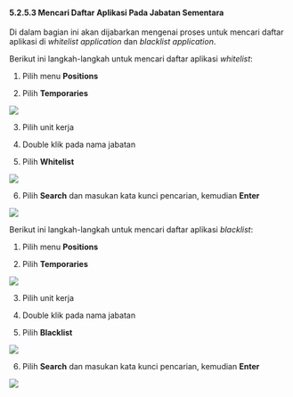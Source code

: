 #### **5.2.5.3 Mencari Daftar Aplikasi Pada Jabatan Sementara**

Di dalam bagian ini akan dijabarkan mengenai proses untuk mencari daftar aplikasi di *whitelist application* dan *blacklist 
application*.

Berikut ini langkah-langkah untuk mencari daftar aplikasi *whitelist*:

1. Pilih menu **Positions**

2. Pilih **Temporaries**

![](media/79170a5b55daac07e817d99205a90323.png)

3. Pilih unit kerja

4. Double klik pada nama jabatan

5. Pilih **Whitelist**

![](media/5615054eb04e695a294c9d4951beeea4.png)

6. Pilih **Search** dan masukan kata kunci pencarian, kemudian **Enter**

![](media/50aa5c495e81cab7688e7b311a310c74.png)

Berikut ini langkah-langkah untuk mencari daftar aplikasi *blacklist*:

1. Pilih menu **Positions**

2. Pilih **Temporaries**

![](media/56227179672d607100df535062baf194.png)

3. Pilih unit kerja

4. Double klik pada nama jabatan

5. Pilih **Blacklist**

![](media/bc78b9d639de321b365736d5b335a01a.png)

6. Pilih **Search** dan masukan kata kunci pencarian, kemudian **Enter**

![](media/aa33e3ffeed021412aac22bc2375ecff.jpg)